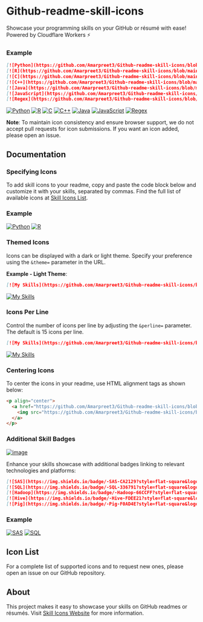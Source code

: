 # Github-readme-skill-icons


Showcase your programming skills on your GitHub or résumé with ease! Powered by Cloudflare Workers ⚡

### Example
```markdown
[![Python](https://github.com/Amarpreet3/Github-readme-skill-icons/blob/main/icons/Python-Dark.svg)](https://www.python.org)
[![R](https://github.com/Amarpreet3/Github-readme-skill-icons/blob/main/icons/R-Dark.svg)](https://www.r-project.org)
[![C](https://github.com/Amarpreet3/Github-readme-skill-icons/blob/main/icons/C.svg)](https://www.iso.org/standard/74528.html)
[![C++](https://github.com/Amarpreet3/Github-readme-skill-icons/blob/main/icons/CPP.svg)](https://isocpp.org)
[![Java](https://github.com/Amarpreet3/Github-readme-skill-icons/blob/main/icons/Java-Dark.svg)](https://www.oracle.com/java)
[![JavaScript](https://github.com/Amarpreet3/Github-readme-skill-icons/blob/main/icons/JavaScript.svg)](https://developer.mozilla.org/en-US/docs/Web/JavaScript)
[![Regex](https://github.com/Amarpreet3/Github-readme-skill-icons/blob/main/icons/Regex-Dark.svg)](https://www.regular-expressions.info)

```

[![Python](https://github.com/Amarpreet3/Github-readme-skill-icons/blob/main/icons/Python-Dark.svg)](https://www.python.org)
[![R](https://github.com/Amarpreet3/Github-readme-skill-icons/blob/main/icons/R-Dark.svg)](https://www.r-project.org)
[![C](https://github.com/Amarpreet3/Github-readme-skill-icons/blob/main/icons/C.svg)](https://www.iso.org/standard/74528.html)
[![C++](https://github.com/Amarpreet3/Github-readme-skill-icons/blob/main/icons/CPP.svg)](https://isocpp.org)
[![Java](https://github.com/Amarpreet3/Github-readme-skill-icons/blob/main/icons/Java-Dark.svg)](https://www.oracle.com/java)
[![JavaScript](https://github.com/Amarpreet3/Github-readme-skill-icons/blob/main/icons/JavaScript.svg)](https://developer.mozilla.org/en-US/docs/Web/JavaScript)
[![Regex](https://github.com/Amarpreet3/Github-readme-skill-icons/blob/main/icons/Regex-Dark.svg)](https://www.regular-expressions.info)



**Note**: To maintain icon consistency and ensure browser support, we do not accept pull requests for icon submissions. If you want an icon added, please open an issue.

## Documentation

### Specifying Icons
To add skill icons to your readme, copy and paste the code block below and customize it with your skills, separated by commas. Find the full list of available icons at [Skill Icons List](https://github.com/Amarpreet3/Github-readme-skill-icons/tree/main/icons).

### Example

[![Python](https://github.com/Amarpreet3/Github-readme-skill-icons/blob/main/icons/Python-Dark.svg)](https://www.python.org)
[![R](https://github.com/Amarpreet3/Github-readme-skill-icons/blob/main/icons/R-Dark.svg)](https://www.r-project.org)

### Themed Icons
Icons can be displayed with a dark or light theme. Specify your preference using the `&theme=` parameter in the URL.

**Example - Light Theme**:
```markdown
[![My Skills](https://github.com/Amarpreet3/Github-readme-skill-icons/blob/main/icons/Java-Dark.svg)](https://github.com/Amarpreet3/Github-readme-skill-icons/blob/main/icons/Java-Dark.svg)
```
[![My Skills](https://github.com/Amarpreet3/Github-readme-skill-icons/blob/main/icons/Java-Light.svg)](https://github.com/Amarpreet3/Github-readme-skill-icons/blob/main/icons/Java-Dark.svg)

### Icons Per Line
Control the number of icons per line by adjusting the `&perline=` parameter. The default is 15 icons per line.

```markdown
[![My Skills](https://github.com/Amarpreet3/Github-readme-skill-icons/blob/main/icons/Java-Dark.svg)](https://github.com/Amarpreet3/Github-readme-skill-icons/blob/main/icons/Java-Dark.svg)
```
[![My Skills](https://github.com/Amarpreet3/Github-readme-skill-icons/blob/main/icons/Java-Dark.svg)](https://github.com/Amarpreet3/Github-readme-skill-icons/blob/main/icons/Java-Dark.svg)


### Centering Icons
To center the icons in your readme, use HTML alignment tags as shown below:

```html
<p align="center">
  <a href="https://github.com/Amarpreet3/Github-readme-skill-icons/blob/main/icons/Java-Dark.svg">
    <img src="https://github.com/Amarpreet3/Github-readme-skill-icons/blob/main/icons/Java-Dark.svg" />
  </a>
</p>
```

### Additional Skill Badges

[![image](https://github.com/Amarpreet3/Github-readme-skill-icons/assets/96805692/cd390bcd-0b84-48ae-8609-8563742e5863)](https://shields.io/)

Enhance your skills showcase with additional badges linking to relevant technologies and platforms:

```markdown
[![SAS](https://img.shields.io/badge/-SAS-CA2129?style=flat-square&logo=SAS&logoColor=white)](https://www.sas.com)
[![SQL](https://img.shields.io/badge/-SQL-336791?style=flat-square&logo=postgresql&logoColor=white)](https://www.postgresql.org)
[![Hadoop](https://img.shields.io/badge/-Hadoop-66CCFF?style=flat-square&logo=ApacheHadoop&logoColor=white)](https://hadoop.apache.org)
[![Hive](https://img.shields.io/badge/-Hive-FDEE21?style=flat-square&logo=ApacheHive&logoColor=black)](https://hive.apache.org)
[![Pig](https://img.shields.io/badge/-Pig-F0AD4E?style=flat-square&logo=ApachePig&logoColor=white)](https://pig.apache.org)
```
### Example 

[![SAS](https://img.shields.io/badge/-SAS-CA2129?style=flat-square&logo=SAS&logoColor=white)](https://www.sas.com)
[![SQL](https://img.shields.io/badge/-SQL-336791?style=flat-square&logo=postgresql&logoColor=white)](https://www.postgresql.org)
## Icon List
For a complete list of supported icons and to request new ones, please open an issue on our GitHub repository.



## About
This project makes it easy to showcase your skills on GitHub readmes or résumés. Visit [Skill Icons Website](https://skillicons.dev) for more information.

